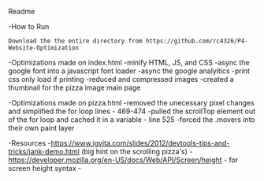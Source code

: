 Readme

-How to Run

	Download the the entire directory from https://github.com/rc4326/P4-Website-Optimization

-Optimizations made on index.html
	-minify HTML, JS, and CSS
	-async the google font into a javascript font loader
	-async the google analyitics
	-print css only load if printing
	-reduced and compressed images
	-created a thumbnail for the pizza image main page
	
-Optimizations made on pizza.html
	-removed the unecessary pixel changes and simplified the for loop lines - 469-474
	-pulled the scrollTop element out of the for loop and cached it in a variable - line 525
	-forced the .movers into their own paint layer
	
	
	
-Resources
	-https://www.igvita.com/slides/2012/devtools-tips-and-tricks/jank-demo.html (big hint on the scrolling pizza's)
	-https://developer.mozilla.org/en-US/docs/Web/API/Screen/height - for screen height syntax
	-